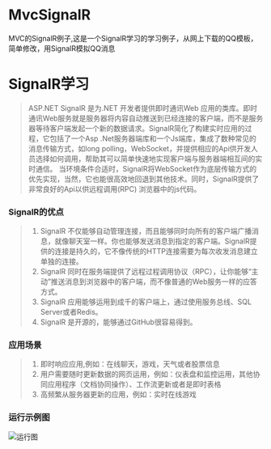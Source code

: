 # MvcSignalR
MVC的SignalR例子,这是一个SignalR学习的学习例子，从网上下载的QQ模板，简单修改，用SignalR模拟QQ消息
# SignalR学习
> ASP.NET SignalR 是为.NET 开发者提供即时通讯Web 应用的类库。即时通讯Web服务就是服务器将内容自动推送到已经连接的客户端，而不是服务器等待客户端发起一个新的数据请求。SignalR简化了构建实时应用的过程，它包括了一个Asp .Net服务器端库和一个Js端库，集成了数种常见的消息传输方式，如long polling，WebSocket，并提供相应的Api供开发人员选择如何调用，帮助其可以简单快速地实现客户端与服务器端相互间的实时通信。
当环境条件合适时，SignalR将WebSocket作为底层传输方式的优先实现，当然，它也能很高效地回退到其他技术。同时，SignalR提供了非常良好的Api以供远程调用(RPC) 浏览器中的js代码。

### SignalR的优点
> 1. SignalR 不仅能够自动管理连接，而且能够同时向所有的客户端广播消息，就像聊天室一样。你也能够发送消息到指定的客户端。SignalR提供的连接是持久的，它不像传统的HTTP连接需要为每次收发消息建立单独的连接。
> 2. SignalR 同时在服务端提供了远程过程调用协议（RPC），让你能够“主动”推送消息到浏览器中的客户端，而不像普通的Web服务一样的应答方式。
> 3. SignalR 应用能够运用到成千的客户端上，通过使用服务总线、SQL Server或者Redis。
> 4. SignalR 是开源的，能够通过GitHub很容易得到。

### 应用场景
> 1. 即时响应应用,例如：在线聊天，游戏，天气或者股票信息
> 2. 用户需要随时更新数据的网页运用，例如：仪表盘和监控运用，其他协同应用程序（文档协同操作）、工作流更新或者是即时表格
> 3. 高频繁从服务器更新的应用，例如：实时在线游戏

### 运行示例图
![运行图](https://github.com/jasonhua95/MvcSignalR/blob/master/rundemo.jpg)
